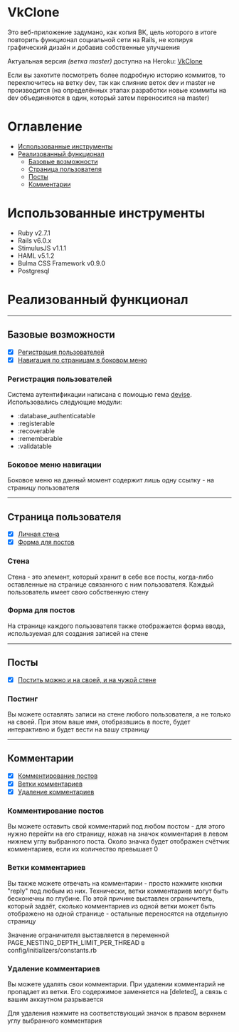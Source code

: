 # VkClone
Это веб-приложение задумано, как копия ВК, цель которого в итоге повторить функционал социальной сети на Rails, не копируя графический дизайн и добавив собственные улучшения

Актуальная версия *(ветка master)* доступна на Heroku: [VkClone](https://vk-clone-master-branch.herokuapp.com)

Если вы захотите посмотреть более подробную историю коммитов, то переключитесь на ветку dev, так как слияние веток dev и master не производится (на определённых этапах разработки новые коммиты на dev объединяются в один, который затем переносится на master)


# Оглавление
- [Использованные инструменты](#использованные-инструменты)
- [Реализованный функционал](#реализованный-функционал)
	- [Базовые возможности](#базовые-возможности)
	- [Страница пользователя](#страница-пользователя)
	- [Посты](#посты)
	- [Комментарии](#комментарии)


# Использованные инструменты
* Ruby v2.7.1
* Rails v6.0.x
* StimulusJS v1.1.1
* HAML v5.1.2
* Bulma CSS Framework v0.9.0
* Postgresql


# Реализованный функционал

---
## Базовые возможности
- [x] [Регистрация пользователей](#регистрация-пользователей)
- [x] [Навигация по страницам в боковом меню](#боковое-меню-навигации)

### Регистрация пользователей
Система аутентификации написана с помощью гема [devise](https://rubygems.org/gems/devise). Использовались следующие модули:

* :database_authenticatable
* :registerable
* :recoverable
* :rememberable
* :validatable

### Боковое меню навигации
Боковое меню на данный момент содержит лишь одну ссылку - на страницу пользователя

---
## Страница пользователя
- [x] [Личная стена](#стена)
- [x] [Форма для постов](#форма-для-постов)

### Стена
Стена - это элемент, который хранит в себе все посты, когда-либо оставленные на странице связанного с ним пользователя.
Каждый пользователь имеет свою собственную стену

### Форма для постов
На странице каждого пользователя также отображается форма ввода, используемая для создания записей на стене

---
## Посты
- [x] [Постить можно и на своей, и на чужой стене](#постинг)

### Постинг
Вы можете оставлять записи на стене любого пользователя, а не только на своей. При этом ваше имя, отобразвшись в посте, будет интерактивно и будет вести на вашу страницу

---
## Комментарии
- [x] [Комментирование постов](#комментирование-постов)
- [x] [Ветки комментариев](#ветки-комментариев)
- [x] [Удаление комментариев](#удаление-комментариев)

### Комментирование постов
Вы можете оставить свой комментарий под любом постом - для этого нужно перейти на его страницу, нажав на значок комментария в левом нижнем углу выбранного поста. Около значка будет отображен счётчик комментариев, если их количество превышает 0

### Ветки комментариев
Вы также можете отвечать на комментарии - просто нажмите кнопки "reply" под любым из них. Технически, ветки комментариев могут быть бесконечны по глубине. По этой причине выставлен ограничитель, который задаёт, сколько комментариев из одной ветки может быть отображено на одной странице - остальные переносятся на отдельную страницу

Значение ограничителя выставляется в переменной PAGE_NESTING_DEPTH_LIMIT_PER_THREAD в config/initializers/constants.rb

### Удаление комментариев
Вы можете удалять свои комментарии. При удалении комментарий не пропадает из ветки. Его содержимое заменяется на [deleted], а связь с вашим аккаутном разрывается

Для удаления нажмите на соответствующий значок в правом верхнем углу выбранного комментария
